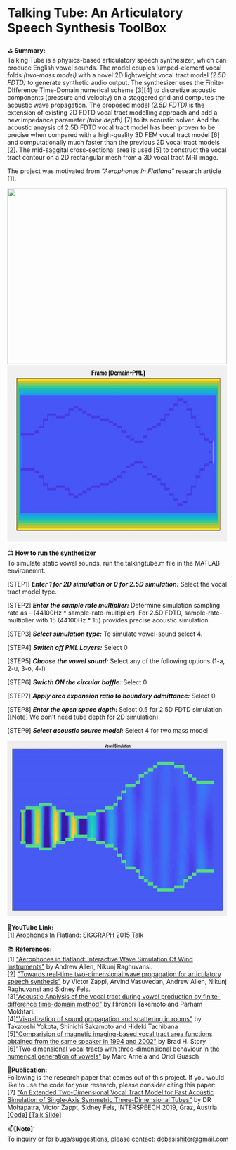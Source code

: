 # Talking Tube: An Articulatory Speech Synthesis ToolBox

:golf: <b>Summary: </b>
<br>Talking Tube is a physics-based articulatory speech synthesizer, which can produce English vowel sounds. The model couples lumped-element vocal folds *(two-mass model)* with a novel 2D lightweight vocal tract model *(2.5D FDTD)* to generate synthetic audio output. The synthesizer uses the Finite-DIfference Time-Domain numerical scheme [3][4] to discretize acoustic components (pressure and velocity) on a staggered grid and computes the acoustic wave propagation. The proposed model *(2.5D FDTD)* is the extension of existing 2D FDTD vocal tract modelling approach and add a new impedance parameter *(tube depth)* [7] to its acoustic solver. And the acoustic anaysis of 2.5D FDTD vocal tract model has been proven to be precise when compared with a high-quality 3D FEM vocal tract model [6] and computationally much faster than the previous 2D vocal tract models [2]. The mid-saggital cross-sectional area is used [5] to construct the vocal tract contour on a 2D rectangular mesh from a 3D vocal tract MRI image.

The project was motivated from *"Aerophones In Flatland"* research article [1].

<img src="img/rotating_tract.gif" width="500" height="400">

<img src="img/vowel_domain_plus_pml.JPG" width="500" height="400">

:tv: <b>How to run the synthesizer</b>
<br> To simulate static vowel sounds, run the talkingtube.m file in the MATLAB environemnt.

[STEP1] *<b>Enter 1 for 2D simulation or 0 for 2.5D simulation:</b>* Select the vocal tract model type.

[STEP2] *<b>Enter the sample rate multiplier:</b>* Determine simulation sampling rate as - (44100Hz * sample-rate-multiplier). For 2.5D FDTD,  sample-rate-multiplier with 15 (44100Hz * 15) provides precise acoustic simulation

[STEP3] *<b>Select simulation type:</b>* To simulate vowel-sound select 4.

[STEP4] *<b>Switch off PML Layers:</b>* Select 0

[STEP5] *<b>Choose the vowel sound:</b>* Select any of the following options (1-a, 2-u, 3-o, 4-i)

[STEP6] *<b>Swicth ON the circular baffle:</b>* Select 0

[STEP7] *<b>Apply area expansion ratio to boundary admittance:</b>* Select 0

[STEP8] *<b>Enter the open space depth: </b>* Select 0.5 for 2.5D FDTD simulation. ([Note] We don't need tube depth for 2D simulation)

[STEP9] *<b>Select acoustic source model:</b>* Select 4 for two mass model

<img src="img/vowelSimulation.gif" width="500" height="400">

:movie_camera:<b>YouTube Link: </b>
<br>[1] <a href = "https://www.youtube.com/watch?v=0wqWfBbIQtg">Arophones In Flatland: SIGGRAPH 2015 Talk</a>

:books: <b>References: </b>
<br>[1] <a href ="https://dl.acm.org/citation.cfm?id=2767001">"Aerophones in flatland: Interactive Wave Simulation Of Wind Instruments"</a>  by Andrew Allen, Nikunj Raghuvansi. 
<br>[2] <a href = "https://asa.scitation.org/doi/abs/10.1121/2.0000395">"Towards real-time two-dimensional wave propagation for articulatory speech synthesis"</a> by Victor Zappi, Arvind Vasuvedan, Andrew Allen, Nikunj Raghuvansi and Sidney Fels.
<br>[3]<a href="https://asa.scitation.org/doi/full/10.1121/1.3502470">"Acoustic Analysis of the vocal tract during vowel production by finite-difference time-domain method"</a> by Hironori Takemoto and Parham Mokhtari.
<br>[4]<a href = "https://www.jstage.jst.go.jp/article/ast/23/1/23_1_40/_article/-char/ja/">"Visualization of sound propagation and scattering in rooms"</a> by Takatoshi Yokota, Shinichi Sakamoto and Hideki Tachibana
<br>[5]<a href="https://asa.scitation.org/doi/10.1121/1.2805683">"Comparision of magnetic imaging-based vocal tract area functions obtained from the same speaker in 1994 and 2002"</a> by Brad H. Story
<br>[6]<a href = "https://asa.scitation.org/doi/10.1121/1.4837221">"Two dimensional vocal tracts with three-dimensional behaviour in the numerical generation of vowels"</a> by Marc Arnela and Oriol Guasch

:newspaper:<b>Publication:</b>
<br>Following is the research paper that comes out of this project. If you would like to use the code for your research, please consider citing this paper:
<br>[7] <a href="https://www.isca-speech.org/archive/Interspeech_2019/abstracts/1764.html">"An Extended Two-Dimensional Vocal Tract Model for Fast Acoustic Simulation of Single-Axis Symmetric Three-Dimensional Tubes"</a> by DR Mohapatra, Victor Zappt, Sidney Fels, INTERSPEECH 2019, Graz, Austria. [[Code]](https://github.com/Debasishray19/vocaltube-speech-synthesis/tree/master/version03) [[Talk Slide]](https://github.com/Debasishray19/vocaltube-speech-synthesis/blob/master/Interspeech2019%20Presentation/Interspeech%202019%20Presentation.pptx)

:mailbox:<b>[Note]:</b>
<br> To inquiry or for bugs/suggestions, please contact: debasishiter@gmail.com
 
